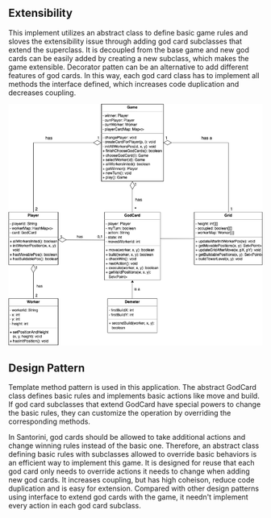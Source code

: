 ## Extensibility
This implement utilizes an abstract class to define basic game rules and sloves the extensibility issue through adding god card subclasses that extend the superclass. It is decoupled from the base game and new god cards can be easily added by creating a new subclass, which makes the game extensible. Decorator patten can be an alternative to add different features of god cards. In this way, each god card class has to implement all methods the interface defined, which increases code duplication and decreases coupling.

![object model](object-model.png)

## Design Pattern
Template method pattern is used in this application. The abstract GodCard class defines basic rules and implements basic actions like move and build. If god card subclasses that extend GodCard have special powers to change the basic rules, they can customize the operation by overriding the corresponding methods.

In Santorini, god cards should be allowed to take additional actions and change winning rules instead of the basic one. Therefore, an abstract class defining basic rules with subclasses allowed to override basic behaviors is an efficient way to implement this game. It is designed for reuse that each god card only needs to override actions it needs to change when adding new god cards. It increases coupling, but has high coheison, reduce code duplication and is easy for extension. Compared with other design patterns using interface to extend god cards with the game, it needn't implement every action in each god card subclass.